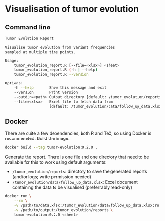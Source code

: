 # Visualisation of tumor evolution

## Command line

```bash
Tumor Evolution Report

Visualise tumor evolution from variant frequencies
sampled at multiple time points.

Usage:
    tumor_evolution_report.R [--file=<xlsx>] <sheet>
    tumor_evolution_report.R (-h | --help)
    tumor_evolution_report.R --version

Options:
    -h --help       Show this message and exit
    --version       Print version
    --outdir=<path> Output directory [default: /tumor_evolution/reports]
    --file=<xlsx>   Excel file to fetch data from
                    [default: /tumor_evolution/data/follow_up_data.xlsx]
```

## Docker

There are quite a few dependencies, both R and TeX, so using Docker is recommended.
Build the image:

<!-- x-release-please-start-version -->
```bash
docker build --tag tumor-evolution:0.2.0 .
```
<!-- x-release-please-end -->

Generate the report.
There is one file and one directory that need to be available for this to work using default arguments:

- `/tumor_evolution/reports`: directory to save the generated reports (and/or logs; write permission needed)
- `/tumor_evolution/data/follow_up_data.xlsx`: Excel document containing the data to be visualised (preferrably read-only)

<!-- x-release-please-start-version -->
```bash
docker run \
    --rm \
    -v /path/to/data.xlsx:/tumor_evolution/data/follow_up_data.xlsx:ro \
    -v /path/to/output:/tumor_evolution/reports \
    tumor-evolution:0.2.0 <sheet>
```
<!-- x-release-please-end -->
